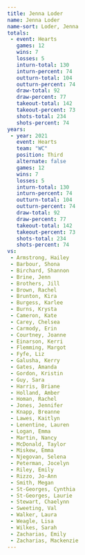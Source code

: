 ```yaml
---
title: Jenna Loder
name: Jenna Loder
name-sort: Loder, Jenna
totals:
 - event: Hearts
   games: 12
   wins: 7
   losses: 5
   inturn-total: 130
   inturn-percent: 74
   outturn-total: 104
   outturn-percent: 74
   draw-total: 92
   draw-percent: 77
   takeout-total: 142
   takeout-percent: 73
   shots-total: 234
   shots-percent: 74
years:
 - year: 2021
   event: Hearts
   team: "WC"
   position: Third
   alternate: false
   games: 12
   wins: 7
   losses: 5
   inturn-total: 130
   inturn-percent: 74
   outturn-total: 104
   outturn-percent: 74
   draw-total: 92
   draw-percent: 77
   takeout-total: 142
   takeout-percent: 73
   shots-total: 234
   shots-percent: 74
vs:
 - Armstrong, Hailey
 - Barbour, Shona
 - Birchard, Shannon
 - Brine, Jenn
 - Brothers, Jill
 - Brown, Rachel
 - Brunton, Kira
 - Burgess, Karlee
 - Burns, Krysta
 - Cameron, Kate
 - Carey, Chelsea
 - Carmody, Erin
 - Courtney, Joanne
 - Einarson, Kerri
 - Flemming, Margot
 - Fyfe, Liz
 - Galusha, Kerry
 - Gates, Amanda
 - Gordon, Kristin
 - Guy, Sara
 - Harris, Briane
 - Holland, Amber
 - Homan, Rachel
 - Jones, Jennifer
 - Knapp, Breanne
 - Lawes, Kaitlyn
 - Lenentine, Lauren
 - Logan, Emma
 - Martin, Nancy
 - McDonald, Taylor
 - Miskew, Emma
 - Njegovan, Selena
 - Peterman, Jocelyn
 - Riley, Emily
 - Rizzo, Jo-Ann
 - Smith, Megan
 - St-Georges, Cynthia
 - St-Georges, Laurie
 - Stewart, Chaelynn
 - Sweeting, Val
 - Walker, Laura
 - Weagle, Lisa
 - Wilkes, Sarah
 - Zacharias, Emily
 - Zacharias, Mackenzie
---
```

